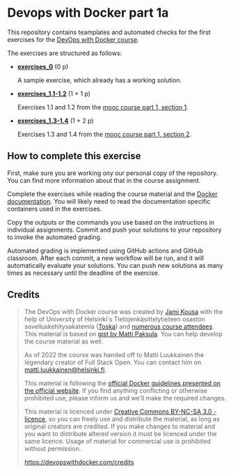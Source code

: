 # Devops with Docker part 1a

This repository contains teamplates and automated checks for the first exercises for the [DevOps with Docker course](https://devopswithdocker.com/).

The exercises are structured as follows:

* [**exercises_0**](./exercises_0/) (0 p)

    A sample exercise, which already has a working solution.

* [**exercises_1.1-1.2**](./exercises_1.1-1.2/) (1 + 1 p)

    Exercises 1.1 and 1.2 from the [mooc course part 1, section 1](https://devopswithdocker.com/part-1/section-1).

* [**exercises_1.3-1.4**](./exercises_1.3-1.4/) (1 + 2 p)

    Exercises 1.3 and 1.4 from the [mooc course part 1, section 2](https://devopswithdocker.com/part-1/section-2).


## How to complete this exercise

First, make sure you are working ony our personal copy of the repository. You can find more information about that in the course assignment.

Complete the exercises while reading the course material and the [Docker documentation](https://docs.docker.com/). You will likely need to read the documentation specific containers used in the exercises.

Copy the outputs or the commands you use based on the instructions in individual assignments. Commit and push your solutions to your repository to invoke the automated grading.

Automated grading is implemented using GitHub actions and GitHub classroom. After each commit, a new workflow will be run, and it will automatically evaluate your solutions. You can push new solutions as many times as necessary until the deadline of the exercise.


## Credits

> The DevOps with Docker course was created by [Jami Kousa](https://github.com/jakousa) with the help of University of Helsinki's Tietojenkäsittelytieteen osaston sovelluskehitysakatemia ([Toska](https://toska.dev)) and [numerous course attendees](https://github.com/docker-hy/docker-hy.github.io/graphs/contributors). This material is based on [gist by Matti Paksula](https://gist.github.com/matti/0b44eb865d70d98ffe0351fd8e6fa35d). You can help develop the course material as well.
>
> As of 2022 the course was handed off to Matti Luukkainen the legendary creator of Full Stack Open. You can contact him on matti.luukkainen@helsinki.fi.
>
> This material is following the [official Docker guidelines presented on the official website](https://www.docker.com/legal/trademark-guideline). If you find anything conflicting or otherwise prohibited use, please inform us and we'll make the required changes.
>
> This material is licenced under [Creative Commons BY-NC-SA 3.0 -licence](http://creativecommons.org/licenses/by-nc-sa/3.0/), so you can freely use and distribute the material, as long as original creators are credited. If you make changes to material and you want to distribute altered version it must be licenced under the same licence. Usage of material for commercial use is prohibited without permission.
>
> https://devopswithdocker.com/credits

